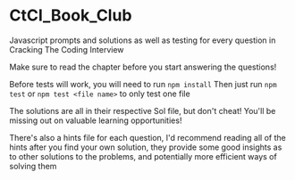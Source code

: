 # CtCI_Book_Club

Javascript prompts and solutions as well as testing for every question in Cracking The Coding Interview

Make sure to read the chapter before you start answering the questions!

Before tests will work, you will need to run `npm install`
Then just run `npm test` or `npm test <file name>` to only test one file

The solutions are all in their respective Sol file, but don't cheat! You'll be missing out on valuable learning opportunities!

There's also a hints file for each question, I'd recommend reading all of the hints after you find your own solution,
they provide some good insights as to other solutions to the problems, and potentially more efficient ways of solving them
